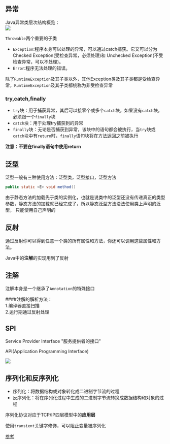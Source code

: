 ## 异常 
Java异常类层次结构概览：  
![](https://camo.githubusercontent.com/ee3217a2cddcd33519e52da77d93de429866d8f3859202474d11fadb935ee65f/68747470733a2f2f67756964652d626c6f672d696d616765732e6f73732d636e2d7368656e7a68656e2e616c6979756e63732e636f6d2f6769746875622f6a61766167756964652f6a6176612f62617369732f74797065732d6f662d657863657074696f6e732d696e2d6a6176612e706e67)

`Throwable`两个重要的子类  
- `Exception`:程序本身可以处理的异常，可以通过catch捕获。它又可以分为Checked Exception(受检查异常，必须处理)和
Unchecked Exception(不受检查异常，可以不处理)。  
- `Error`:程序无法处理的错误。

除了`RuntimeException`及其子类以外，其他Exception类及其子类都是受检查异常，`RuntimeException`及其子类都统称为非受检查异常

### try,catch,finally
- `try`块：用于捕获异常，其后可以接零个或多个`catch`块，如果没有`catch`块，必须跟一个`finally`块
- `catch`块：用于处理try捕获到的异常
- `finally`块：无论是否捕获到异常，该块中的语句都会被执行，当`try`块或`catch`块中有`return`时，`finally`语句块将在方法返回之前被执行

**注意：不要在finally语句中使用return**

## 泛型
泛型一般有三种使用方法：泛型类，泛型接口，泛型方法

```java
public static <E> void method()
```
由于静态方法的加载先于类的实例化，也就是说类中的泛型还没有传递真正的类型参数，静态方法的加载就已经完成了，所以静态泛型方法没法使用类上声明的泛型，
只能使用自己声明的<E>

## 反射
通过反射你可以得到任意一个类的所有属性和方法，你还可以调用这些属性和方法。

Java中的**注解**的实现用到了反射

## 注解
注解本身是一个继承了`Annotation`的特殊接口

####注解的解析方法：  
1.编译器直接扫描  
2.运行期通过反射处理

## SPI
Service Provider Interface "服务提供者的接口"

API(Application Programming Interface)

![](https://camo.githubusercontent.com/61859167f1914191d09dda70df7b5292af08df4c3afeece56e32682b933162be/68747470733a2f2f67756964652d626c6f672d696d616765732e6f73732d636e2d7368656e7a68656e2e616c6979756e63732e636f6d2f6769746875622f6a61766167756964652f6a6176612f62617369732f7370692f316562643164663836326333343838306263323662396434393435333562336474706c762d6b3375316662706663702d77617465726d61726b2e706e67)

## 序列化和反序列化
- 序列化：将数据结构或对象转化成二进制字节流的过程
- 反序列化：将在序列化过程中生成的二进制字节流转换成数据结构和对象的过程

序列化协议对应于TCP/IP四层模型中的**应用层**

使用`transient`关键字修饰，可以阻止变量被序列化

[参考](https://github.com/Snailclimb/JavaGuide/blob/main/docs/java/basis/java-basic-questions-03.md)